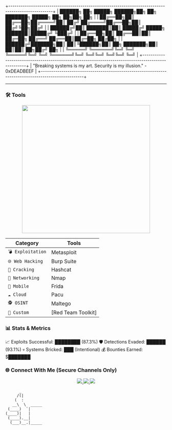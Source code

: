 +---------------------------------------------------------------------------------------------------+
| ██████╗ ██╗      █████╗  ██████╗██╗  ██╗ ███████╗ █████╗ ██╗  ██╗██╗  ██╗                        |
| ██╔══██╗██║     ██╔══██╗██╔════╝██║ ██╔╝ ██╔════╝██╔══██╗██║ ██╔╝╚██╗██╔╝                        |
| ██████╔╝██║     ███████║██║     █████╔╝  █████╗  ███████║█████╔╝  ╚███╔╝                         |
| ██╔══██╗██║     ██╔══██║██║     ██╔═██╗  ██╔══╝  ██╔══██║██╔═██╗  ██╔██╗                         |
| ██████╔╝███████╗██║  ██║╚██████╗██║  ██╗ ███████╗██║  ██║██║  ██╗██╔╝ ██╗                        |
| ╚═════╝ ╚══════╝╚═╝  ╚═╝ ╚═════╝╚═╝  ╚═╝ ╚══════╝╚═╝  ╚═╝╚═╝  ╚═╝╚═╝  ╚═╝                        |
+---------------------------------------------------------------------------------------------------+
| "Breaking systems is my art. Security is my illusion." - 0xDEADBEEF                               |
+---------------------------------------------------------------------------------------------------+

---

### 🛠️ Tools

<p align="center"> <img src="https://github.com/0xAbdulKhalid/0xAbdulKhalid/raw/main/assets/mdImages/hacker.gif" width="400"> </p>

| Category          | Tools                                                                 |
|-------------------|-----------------------------------------------------------------------|
| `💣 Exploitation` | Metasploit | Cobalt Strike | Empire | SQLmap | BeEF | Rubeus | Mimikatz       |
| `🌐 Web Hacking`  | Burp Suite | OWASP ZAP | Nikto | WPScan | XSStrike | FFUF            |
| `🔑 Cracking`     | Hashcat | John the Ripper | Hydra | Cain & Abel | Patator           |
| `📡 Networking`   | Nmap | Wireshark | Tcpdump | Responder | Impacket | Scapy           |
| `📱 Mobile`       | Frida | Objection | MobSF | Jadx | Apktool | Drozer             |
| `☁️ Cloud`        | Pacu | ScoutSuite | CloudBrute | WeirdAAL | CFNagi              |
| `🕵️ OSINT`       | Maltego | SpiderFoot | theHarvester | Recon-ng | Sherlock           |
| `📜 Custom`       | [Red Team Toolkit] | [Evilginx2] | [Merlin] | [Sliver]            |

### 📊 Stats & Metrics

📈 Exploits Successful: ████████ (87.3%)
🛡️ Detections Evaded: ██████ (93.1%)
💀 Systems Bricked: ███ (Intentional)
💰 Bounties Earned: $███████

### 🌐 Connect With Me (Secure Channels Only)
<p align="center"> <a href="https://keybase.io/yourusername"> <img src="https://img.shields.io/badge/Keybase-33A0FF?style=for-the-badge&logo=keybase&logoColor=white"> </a> <a href="xmpp:yourusername@anonaddy.me?message"> <img src="https://img.shields.io/badge/XMPP-002B5C?style=for-the-badge&logo=xmpp&logoColor=white"> </a> <a href="https://matrix.to/#/@yourusername:matrix.org"> <img src="https://img.shields.io/badge/Matrix-000000?style=for-the-badge&logo=matrix&logoColor=white"> </a> </p>

          _
         /(|
        (  :
       __\  \  _____
     (____)  `|
    (____)|   |
     (____).__|
      (___)__.|_____
